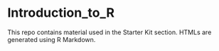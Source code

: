 # Introduction_to_R

This repo contains material used in the Starter Kit section. HTMLs are generated using R Markdown. 
